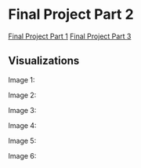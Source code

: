 # Final Project Part 2

[Final Project Part 1](/RachelF-Portfolio/final_project_RachelFrederiksen.html)
[Final Project Part 3](/RachelF-Portfolio/final_project_3_RachelFrederiksen.html)

## Visualizations

Image 1: 
<div class="flourish-embed flourish-chart" data-src="visualisation/11373594"><script src="https://public.flourish.studio/resources/embed.js"></script></div>

Image 2: 
<div class="flourish-embed flourish-map" data-src="visualisation/11372048"><script src="https://public.flourish.studio/resources/embed.js"></script></div>

Image 3: 
<div class="flourish-embed flourish-chart" data-src="visualisation/11373936"><script src="https://public.flourish.studio/resources/embed.js"></script></div>

Image 4: 
<div class="flourish-embed flourish-chart" data-src="visualisation/11374068"><script src="https://public.flourish.studio/resources/embed.js"></script></div>

Image 5: 
<div class="flourish-embed flourish-chart" data-src="visualisation/11373153"><script src="https://public.flourish.studio/resources/embed.js"></script></div>

Image 6:
<div class="flourish-embed flourish-chart" data-src="visualisation/11373393"><script src="https://public.flourish.studio/resources/embed.js"></script></div>
